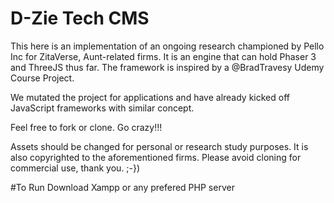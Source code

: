 # D-Zie Tech CMS

This here is an implementation of an ongoing research championed by Pello Inc for ZitaVerse, Aunt-related firms. It is an engine that can hold Phaser 3 and ThreeJS thus far.
The framework is inspired by a @BradTravesy Udemy Course Project.

We mutated the project for applications and have already kicked off JavaScript frameworks with similar concept.

Feel free to fork or clone. Go crazy!!!

Assets should be changed for personal or research study purposes. It is also copyrighted to the aforementioned firms. Please avoid cloning for commercial use, thank you. ;-})

#To Run
Download Xampp or any prefered PHP server
